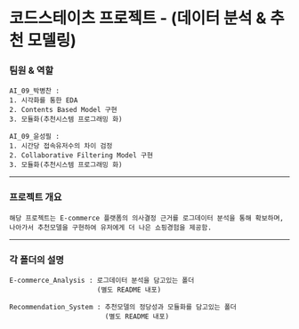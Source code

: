 # 코드스테이츠 프로젝트 - (데이터 분석 & 추천 모델링)  

### 팀원  &  역할
    AI_09_박병찬 :
    1. 시각화를 통한 EDA
    2. Contents Based Model 구현
    3. 모듈화(추천시스템 프로그래밍 화)

    AI_09_윤성필 :
    1. 시간당 접속유저수의 차이 검정
    2. Collaborative Filtering Model 구현
    3. 모듈화(추천시스템 프로그래밍 화)
---
### 프로젝트 개요
    해당 프로젝트는 E-commerce 플랫폼의 의사결정 근거를 로그데이터 분석을 통해 확보하며,  
    나아가서 추천모델을 구현하여 유저에게 더 나은 쇼핑경험을 제공함.

---
### 각 폴더의 설명

    E-commerce_Analysis : 로그데이터 분석을 담고있는 폴더
                          (별도 README 내포)

    Recommendation_System : 추천모델의 정당성과 모듈화를 담고있는 폴더
                            (별도 README 내포)
